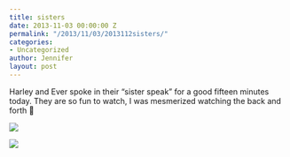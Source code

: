 ```yaml
---
title: sisters
date: 2013-11-03 00:00:00 Z
permalink: "/2013/11/03/2013112sisters/"
categories:
- Uncategorized
author: Jennifer
layout: post
---
```


Harley and Ever spoke in their &#8220;sister speak&#8221; for a good fifteen minutes today. They are so fun to watch, I was mesmerized watching the back and forth 🙂

<div class="image-gallery-wrapper">
  <p>
    <img src="/teamelam/assets/images/sisters/2013-11-01+11.20.42.jpg" />
  </p>

  <p>
    <img src="/teamelam/assets/images/sisters/2013-11-01+11.20.33.jpg" />
  </p>
</div>
